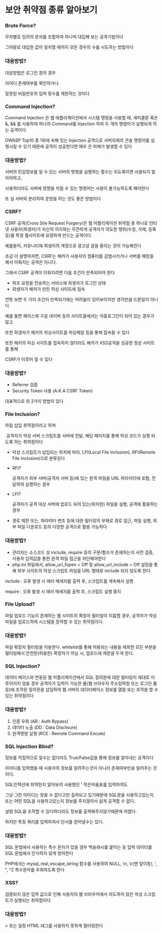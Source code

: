 # **보안 취약점 종류 알아보기**

### **Brute Force?**

무차별로 임의의 문자를 조합하여 하니씩 대입해 보는 공격기법이다

그야말로 대입한 값이 일치할 때까지 모든 경우의 수를 시도하는 방법이다

### **대응방법?**

대응방법은 로그인 창의 경우 

아이디 존재여부를 확인하거나

잘못된 비밀번호의 입력 횟수를 제한하는 것이다 

### **Command Injection?**

Command Injection 은 웹 애플리케이션에서 시스템 명령을 사용할 때, 세미콜론 혹은 &, && 를 사용하여 하나의 Command를 Injection 하여 두 개의 명령어가 실행되게 하는 공격이다

OWASP Top10 중 1위에 속해 있는 Injection 공격으로 서버자체의 콘솔 명령어를 실행시킬 수 있기 때문에 공격이 성공한다면 매우 큰 피해가 발생할 수 있다

### **대응방법?**

서버의 민감정보를 알 수 있는 서버의 명령을 실행하는 함수는 되도록이면 사용되지 말아야하고,

사용하더라도 서버에 영향을 끼칠 수 있는 명령어는 사용이 불가능하도록 해야한다

또 실 서버와 분리하여 운영을 하는 것도 좋은 방법이다

### **CSRF?**

CSRF 공격(Cross Site Request Forgery)은 웹 어플리케이션 취약점 중 하나로 인터넷 사용자(희생자)가 자신의 의지와는 무관하게 공격자가 의도한 행위(수정, 삭제, 등록 등)를 특정 웹사이트에 요청하게 만드는 공격이다

예를들어, 커뮤니티에 희생자의 계정으로 광고성 글을 올리는 것이 가능해진다

조금 더 설명하자면, CSRF는 해커가 사용자의 컴퓨터를 감염시키거나 서버를 해킹을 해서 이뤄지는 공격은 아니다.

 그래서 CSRF 공격이 이뤄지려면 다음 조건이 만족되어야 한다

- 위조 요청을 전송하는 서비스에 희생자가 로그인 상태
- 희생자가 해커가 만든 피싱 사이트에 접속

언뜻 보면 두 가지 조건이 만족되기에는 어려움이 있어보이지만 생각만큼 드문일이 아니다

예를 들면 페이스북 구글 네이버 등의 사이트들에서는 자동로그인이 되어 있는 경우가 많고 

또한 희생자가 해커의 피싱사이트를 피싱메일 등을 통해 접속될 수 있다

또한 해커의 피싱 사이트를 접속하지 않더라도 해커가 XSS공격을 성공한 정상 사이트를 통해

CSRF가 이루어 질 수 있다

### **대응방법?**

- Referrer 검증
- Security Token 사용 (A.K.A CSRF Token)

대표적으로 위 2가지 방법이 있다

### **File Inclusion?**

파일 삽입 취약점이라고 하며

 공격자가 악성 서버 스크립트를 서버에 전달, 해당 페이지를 통해 악성 코드가 실행 되도록 하는 취약점이다

- 악성 스크립트가 삽입되는 위치에 따라, LFI(Local File Inclusion), RFI(Remote File Inclusion)으로 분류된다
- RFI?
    
    공격자가 외부 서버(공격자 서버 등)에 있는 원격 파일을 URL 파라미터에 포함, 전달하여 실행하는 경우
    
- LFI?
    
    공격자가 공격 대상 서버에 업로드 되어 있는(위치한) 파일을 실행, 공격에 활용하는 경우
    
- 경로 제한 또는, 파라미터 변조 등에 대한 필터링의 부재로 경로 접근, 파일 실행, 외부 파일 다운로드 등의 다양한 공격으로 활용 가능하다

### **대응방법?**

- 관리자는 소스코드 상 include, require 등의 구문/함수가 존재하는지 사전 검증, 사용자 입력값을 통한 원격 파일 접근을 차단해야한다
- php.ini 파일에서, allow_url_fopen = Off 및 allow_url_include = Off 설정을 통해 외부 사이트의 악성 스크립트 파일을 URL 형태로 include 되지 않도록 한다

include : 오류 발생 시 에러 메세지를 출력 후, 스크립트를 계속해서 실행

require : 오류 발생 시 에러 메세지를 출력 후, 스크립트 실행 중지

### **File Upload?**

파일 업로드 기능이 존재하는 웹 사이트의 확장자 필터링이 미흡할 경우, 공격자가 악성 파일을 업로드하여 시스템을 장악할 수 있는 취약점이다.

### **대응방법?**

파일 확장자 필터링을 이용한다. whitelist를 통해 허용되는 내용을 제외한 모든 부분을 필터링해서 안전한(허용한) 확장자가 아닐 시, 업로드에 제한을 두게 한다.

### SQL Injection?

데이터 베이스와 연동된 웹 어플리케이션에서 SQL 질의문에 대한 필터링이 제대로 이루어지지 않을 경우 공격자가 입력이 가능한 폼(웹 브라우저 주소입력창 또는 로그인 폼 등)에 조작된 질의문을 삽입하여 웹 서버의 데이터베이스 정보를 열람 또는 조작을 할 수 있는 취약점이다

### **대응방법?**

1. 인증 우회 (AB : Auth Bypass)
2. 데이터 노출 (DD : Data Disclisure)
3. 원격명령 실행 (RCE : Remote Command Excute)

### **SQL Injection Blind?**

정보를 직접적으로 알수는 없더라도 True/False값을 통해 정보를 알아내는 공격이다

아이디를 입력했을 때 사용자의 정보를 알려주는것이 아니라 존재여부만을 알려주는 것이다.

SQL인젝션에 취약한지 알아보려 사용했던 ' 작은따옴표를 입력하여도

그냥 그런 아이디는 찾을 수 없다고만 출력되고 있기때문에 SQL문을 사용하고있는지 또는 어떤 SQL을 사용하고있는지 정보를 주지않아서 쉽게 공격할 수 없다.

설령 SQL을 조작할 수 있다하더라도 정보를 출력해주지않기때문에 어렵다.

하지만 특정 쿼리를 입력하여서 단서를 얻어낼수는 있다.

### **대응방법?**

SQL 문법에서 사용하는 특수 문자가 있을 경우 백슬래시를 붙이는 등 입력 데이터를 SQL 문법에서 인식하지 않게 방어한다

PHP에서는 mysql_real_escape_string 함수를 사용하여 NULL, \n, \r(맨 앞이동), ', ", ^Z 특수문자를 우회하도록 한다

### **XSS?**

검증되지 않은 입력 값으로 인해 사용자의 웹 브라우저에서 의도하지 않은 악성 스크립트가 실행되는 취약점이다

### 대응방법?

< 또는 일정 HTML 태그를 사용하지 못하게 필터링한다